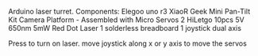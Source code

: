 Arduino laser turret.
Components:
  Elegoo uno r3
  XiaoR Geek  Mini Pan-Tilt Kit Camera Platform - Assembled with Micro Servos
  2 HiLetgo 10pcs 5V 650nm 5mW Red Dot Laser 
  1 solderless breadboard
  1 joystick dual axis

Press to turn on laser. 
move joystick along x or y axis to move the servos 
